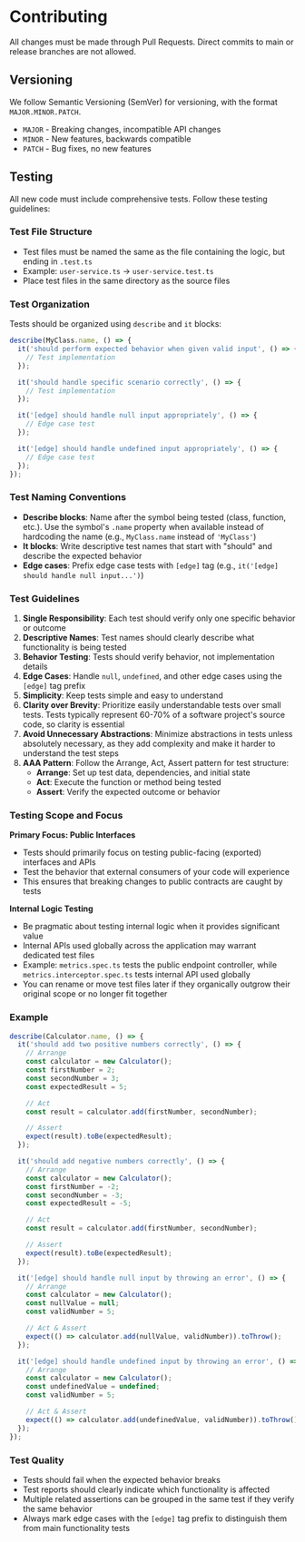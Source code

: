 # Contributing

All changes must be made through Pull Requests. Direct commits to main or release branches are not allowed.

## Versioning

We follow Semantic Versioning (SemVer) for versioning, with the format `MAJOR.MINOR.PATCH`.

- `MAJOR` - Breaking changes, incompatible API changes
- `MINOR` - New features, backwards compatible
- `PATCH` - Bug fixes, no new features

## Testing

All new code must include comprehensive tests. Follow these testing guidelines:

### Test File Structure

- Test files must be named the same as the file containing the logic, but ending in `.test.ts`
- Example: `user-service.ts` → `user-service.test.ts`
- Place test files in the same directory as the source files

### Test Organization

Tests should be organized using `describe` and `it` blocks:

```typescript
describe(MyClass.name, () => {
  it('should perform expected behavior when given valid input', () => {
    // Test implementation
  });

  it('should handle specific scenario correctly', () => {
    // Test implementation
  });

  it('[edge] should handle null input appropriately', () => {
    // Edge case test
  });

  it('[edge] should handle undefined input appropriately', () => {
    // Edge case test
  });
});
```

### Test Naming Conventions

- **Describe blocks**: Name after the symbol being tested (class, function, etc.). Use the symbol's `.name` property when available instead of hardcoding the name (e.g., `MyClass.name` instead of `'MyClass'`)
- **It blocks**: Write descriptive test names that start with "should" and describe the expected behavior
- **Edge cases**: Prefix edge case tests with `[edge]` tag (e.g., `it('[edge] should handle null input...')`)

### Test Guidelines

1. **Single Responsibility**: Each test should verify only one specific behavior or outcome
2. **Descriptive Names**: Test names should clearly describe what functionality is being tested
3. **Behavior Testing**: Tests should verify behavior, not implementation details
4. **Edge Cases**: Handle `null`, `undefined`, and other edge cases using the `[edge]` tag prefix
5. **Simplicity**: Keep tests simple and easy to understand
6. **Clarity over Brevity**: Prioritize easily understandable tests over small tests. Tests typically represent 60-70% of a software project's source code, so clarity is essential
7. **Avoid Unnecessary Abstractions**: Minimize abstractions in tests unless absolutely necessary, as they add complexity and make it harder to understand the test steps
8. **AAA Pattern**: Follow the Arrange, Act, Assert pattern for test structure:
   - **Arrange**: Set up test data, dependencies, and initial state
   - **Act**: Execute the function or method being tested
   - **Assert**: Verify the expected outcome or behavior

### Testing Scope and Focus

**Primary Focus: Public Interfaces**
- Tests should primarily focus on testing public-facing (exported) interfaces and APIs
- Test the behavior that external consumers of your code will experience
- This ensures that breaking changes to public contracts are caught by tests

**Internal Logic Testing**
- Be pragmatic about testing internal logic when it provides significant value
- Internal APIs used globally across the application may warrant dedicated test files
- Example: `metrics.spec.ts` tests the public endpoint controller, while `metrics.interceptor.spec.ts` tests internal API used globally
- You can rename or move test files later if they organically outgrow their original scope or no longer fit together

### Example

```typescript
describe(Calculator.name, () => {
  it('should add two positive numbers correctly', () => {
    // Arrange
    const calculator = new Calculator();
    const firstNumber = 2;
    const secondNumber = 3;
    const expectedResult = 5;

    // Act
    const result = calculator.add(firstNumber, secondNumber);

    // Assert
    expect(result).toBe(expectedResult);
  });

  it('should add negative numbers correctly', () => {
    // Arrange
    const calculator = new Calculator();
    const firstNumber = -2;
    const secondNumber = -3;
    const expectedResult = -5;

    // Act
    const result = calculator.add(firstNumber, secondNumber);

    // Assert
    expect(result).toBe(expectedResult);
  });

  it('[edge] should handle null input by throwing an error', () => {
    // Arrange
    const calculator = new Calculator();
    const nullValue = null;
    const validNumber = 5;

    // Act & Assert
    expect(() => calculator.add(nullValue, validNumber)).toThrow();
  });

  it('[edge] should handle undefined input by throwing an error', () => {
    // Arrange
    const calculator = new Calculator();
    const undefinedValue = undefined;
    const validNumber = 5;

    // Act & Assert
    expect(() => calculator.add(undefinedValue, validNumber)).toThrow();
  });
});
```

### Test Quality

- Tests should fail when the expected behavior breaks
- Test reports should clearly indicate which functionality is affected
- Multiple related assertions can be grouped in the same test if they verify the same behavior
- Always mark edge cases with the `[edge]` tag prefix to distinguish them from main functionality tests
